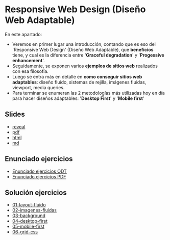 # Responsive Web Design (Diseño Web Adaptable)

En este apartado:

- Veremos en primer lugar una introducción, contando que es eso del 'Responsive Web Design' (Diseño Web Adaptable), que **beneficios** tiene, y cual es la diferencia entre '**Graceful degradation**' y '**Progessive enhancement**'.
- Seguidamente, se exponen varios **ejemplos de sitios web** realizados con esa filosofía.
- Luego se entra más en detalle en **como conseguir sitios web adaptables**: diseño fluido, sistemas de rejilla, imágenes fluidas, viewport, media queries.
- Para terminar se enumeran las 2 metodologías más utilizadas hoy en día para hacer diseños adaptables: '**Desktop First**' y '**Mobile first**'

## Slides

- [reveal](http://asanzdiego/curso-interfaces-web-2020/03-rwd/slides/export/rwd-reveal-slides.html)
- [pdf](http://asanzdiego/curso-interfaces-web-2020/03-rwd/slides/export/rwd-reveal-slides-alternative.pdf)
- [html](http://asanzdiego/curso-interfaces-web-2020/03-rwd/slides/export/rwd-book.html)
- [md](http://asanzdiego/curso-interfaces-web-2020/03-rwd/slides/md/rwd.md)

## Enunciado ejercicios

- [Enunciado ejercicios ODT](https://github.com/asanzdiego/curso-interfaces-web-2020/raw/master/03-rwd/src/ejercicios-rwd.odt)
- [Enunciado ejercicios PDF](https://github.com/asanzdiego/curso-interfaces-web-2020/raw/master/03-rwd/src/ejercicios-rwd.pdf)

## Solución ejercicios

- [01-layout-fluido](https://github.com/asanzdiego/curso-interfaces-web-2020/tree/master/03-rwd/src/01-layout-fluido)
- [02-imagenes-fluidas](https://github.com/asanzdiego/curso-interfaces-web-2020/tree/master/03-rwd/src/02-imagenes-fluidas)
- [03-background](https://github.com/asanzdiego/curso-interfaces-web-2020/tree/master/03-rwd/src/03-background)
- [04-desktop-first](https://github.com/asanzdiego/curso-interfaces-web-2020/tree/master/03-rwd/src/04-desktop-first)
- [05-mobile-first](https://github.com/asanzdiego/curso-interfaces-web-2020/tree/master/03-rwd/src/05-mobile-first)
- [06-grid-css](https://github.com/asanzdiego/curso-interfaces-web-2020/tree/master/03-rwd/src/06-grid-css)

